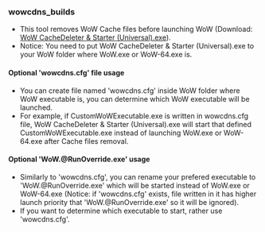 ### wowcdns_builds
- This tool removes WoW Cache files before launching WoW (Download: [WoW CacheDeleter & Starter (Universal).exe](https://github.com/Wruktarr/wowcdns_builds/raw/master/~rls/WoW%20CacheDeleter%20%26%20Starter%20(Universal).exe)).
- Notice: You need to put WoW CacheDeleter & Starter (Universal).exe to your WoW folder where WoW.exe or WoW-64.exe is.

#### Optional 'wowcdns.cfg' file usage
- You can create file named 'wowcdns.cfg' inside WoW folder where WoW executable is, you can determine which WoW executable will be launched.
- For example, if CustomWoWExecutable.exe is written in wowcdns.cfg file, WoW CacheDeleter & Starter (Universal).exe will start that defined CustomWoWExecutable.exe instead of launching WoW.exe or WoW-64.exe after Cache files removal.

#### Optional 'WoW.<span>@</span>RunOverride.exe' usage
- Similarly to 'wowcdns.cfg', you can rename your prefered executable to 'WoW.<span>@</span>RunOverride.exe' which will be started instead of WoW.exe or WoW-64.exe (Notice: if 'wowcdns.cfg' exists, file written in it has higher launch priority that 'WoW.<span>@</span>RunOverride.exe' so it will be ignored).
- If you want to determine which executable to start, rather use 'wowcdns.cfg'.
